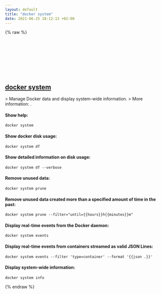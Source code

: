 ```yaml
---
layout: default
title: "docker system"
date: 2021-06-25 18:12:13 +02:00
---
```

{% raw %}
<h2 id="docker-system">
  <a href="/en/common/docker-system.html">docker system</a> <a href="#docker-system"><svg class="icon">
    <use href="/assets/images/unicode_sprite.svg#link" />
  </svg></a>
</h2>
> Manage Docker data and display system-wide information.
> More information: <https://docs.docker.com/engine/reference/commandline/system/>.

#### Show help:
```shell
docker system
```
#### Show docker disk usage:
```shell
docker system df
```
#### Show detailed information on disk usage:
```shell
docker system df --verbose
```
#### Remove unused data:
```shell
docker system prune
```
#### Remove unused data created more than a specified amount of time in the past:
```shell
docker system prune --filter="until={{hours}}h{{minutes}}m"
```
#### Display real-time events from the Docker daemon:
```shell
docker system events
```
#### Display real-time events from containers streamed as valid JSON Lines:
```shell
docker system events --filter 'type=container' --format '{{json .}}'
```
#### Display system-wide information:
```shell
docker system info
```
{% endraw %}